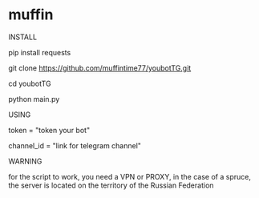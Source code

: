 # muffin
INSTALL


pip install requests

git clone https://github.com/muffintime77/youbotTG.git

cd youbotTG

python main.py


USING

token = "token your bot"

channel_id = "link for telegram channel"

WARNING

for the script to work, you need a VPN or PROXY, in the case of a spruce, the server is located on the territory of the Russian Federation
